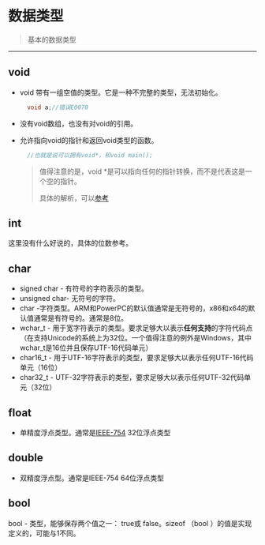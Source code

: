# 数据类型

> 基本的数据类型

---

## void

* void 带有一组空值的类型。它是一种不完整的类型，无法初始化。
  ```cpp
    void a;//错误E0070
  ```
* 没有void数组，也没有对void的引用。
* 允许指向void的指针和返回void类型的函数。

  ```cpp
    //也就是说可以拥有void*，和void main();
  ```

  > 值得注意的是，void \*是可以指向任何的指针转换，而不是代表这是一个空的指针。
  >
  > 具体的解析，可以[参考](/chapter1/yu-yan/c++/zhi-zhen/zhi-zhen-guan-jian-zi.md)

## int

这里没有什么好说的，具体的位数参考。

## char
* signed char - 有符号的字符表示的类型。
* unsigned char- 无符号的字符。
* char -字符类型。ARM和PowerPC的默认值通常是无符号的，x86和x64的默认值通常是有符号的。通常是8位。
* wchar_t - 用于宽字符表示的类型。要求足够大以表示**任何支持**的字符代码点（在支持Unicode的系统上为32位。一个值得注意的例外是Windows，其中wchar_t是16位并且保存UTF-16代码单元）
* char16_t - 用于UTF-16字符表示的类型，要求足够大以表示任何UTF-16代码单元（16位）
* char32_t - UTF-32字符表示的类型，要求足够大以表示任何UTF-32代码单元（32位）

  
## float
* 单精度浮点类型。通常是[IEEE-754](/chapter1/yu-yan/python/ji-suan-ji-yuan-li/ieee754.md) 32位浮点类型

## double
* 双精度浮点型。通常是IEEE-754 64位浮点类型

## bool
bool - 类型，能够保存两个值之一： true或 false。sizeof （bool ）的值是实现定义的，可能与1不同。



